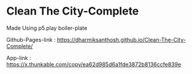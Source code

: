# Clean The City-Complete

Made Using p5.play boiler-plate

Github-Pages-link : https://dharmiksanthosh.github.io/Clean-The-City-Complete/

App-link : https://x.thunkable.com/copy/ea62d985d6a1fde3872b8136ccfe839e

